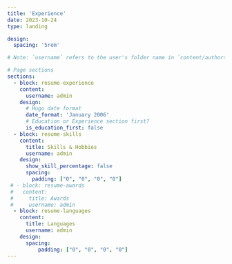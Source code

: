 ```yaml
---
title: 'Experience'
date: 2023-10-24
type: landing

design:
  spacing: '5rem'

# Note: `username` refers to the user's folder name in `content/authors/`

# Page sections
sections:
  - block: resume-experience
    content:
      username: admin
    design:
      # Hugo date format
      date_format: 'January 2006'
      # Education or Experience section first?
      is_education_first: false
  - block: resume-skills
    content:
      title: Skills & Hobbies
      username: admin
    design:
      show_skill_percentage: false
      spacing:
        padding: ["0", "0", "0", "0"]
 # - block: resume-awards
 #   content:
 #     title: Awards
 #     username: admin
  - block: resume-languages
    content:
      title: Languages
      username: admin
    design: 
      spacing:
          padding: ["0", "0", "0", "0"]
---
```

